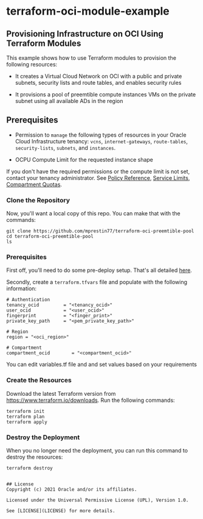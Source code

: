 # terraform-oci-module-example
## Provisioning Infrastructure on OCI Using Terraform Modules
This example shows how to use Terraform modules to provision the following resources:

- It creates a Virtual Cloud Network on OCI with a public and private subnets, security lists and route tables, and enables security rules

- It provisions a pool of preemtible compute instances VMs on the private subnet using all available ADs in the region

   
## Prerequisites

- Permission to `manage` the following types of resources in your Oracle Cloud Infrastructure tenancy: `vcns`, `internet-gateways`, `route-tables`, `security-lists`, `subnets`, and `instances`.

- OCPU Compute Limit for the requested instance shape

If you don't have the required permissions or the compute limit is not set, contact your tenancy administrator. See [Policy Reference](https://docs.cloud.oracle.com/en-us/iaas/Content/Identity/Reference/policyreference.htm), [Service Limits](https://docs.cloud.oracle.com/en-us/iaas/Content/General/Concepts/servicelimits.htm), [Compartment Quotas](https://docs.cloud.oracle.com/iaas/Content/General/Concepts/resourcequotas.htm).

### Clone the Repository
Now, you'll want a local copy of this repo. You can make that with the commands:

    git clone https://github.com/mprestin77/terraform-oci-preemtible-pool
    cd terraform-oci-preemtible-pool
    ls

### Prerequisites
First off, you'll need to do some pre-deploy setup.  That's all detailed [here](https://github.com/cloud-partners/oci-prerequisites).

Secondly, create a `terraform.tfvars` file and populate with the following information:

```
# Authentication
tenancy_ocid         = "<tenancy_ocid>"
user_ocid            = "<user_ocid>"
fingerprint          = "<finger_print>"
private_key_path     = "<pem_private_key_path>"

# Region
region = "<oci_region>"

# Compartment
compartment_ocid        = "<compartment_ocid>"

````
You can edit variables.tf file and and set values based on your requirements

### Create the Resources
Download the latest Terraform version from https://www.terraform.io/downloads. Run the following commands:

    terraform init
    terraform plan
    terraform apply

### Destroy the Deployment
When you no longer need the deployment, you can run this command to destroy the resources:

    terraform destroy

```

## License
Copyright (c) 2021 Oracle and/or its affiliates.

Licensed under the Universal Permissive License (UPL), Version 1.0.

See [LICENSE](LICENSE) for more details.

